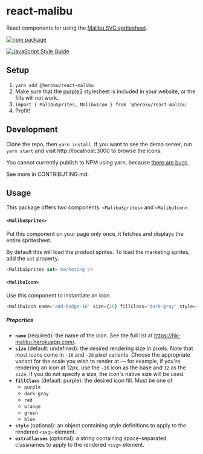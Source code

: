 # react-malibu

React components for using the [Malibu SVG spritesheet](https://github.com/heroku/malibu).

[![npm package][npm-badge]][npm]

[npm-badge]: https://img.shields.io/npm/v/@heroku/react-malibu.png?style=flat-square
[npm]: https://www.npmjs.org/package/@heroku/react-malibu

[![JavaScript Style Guide](https://cdn.rawgit.com/feross/standard/master/badge.svg)](https://github.com/feross/standard)


## Setup

1. `yarn add @heroku/react-malibu`
2. Make sure that the [purple3](https://github.com/heroku/purple3) stylesheet is included in your website, or the fills will not work.
3. `import { MalibuSprites, MalibuIcon } from '@heroku/react-malibu'`
4. Profit!

## Development

Clone the repo, then `yarn install`. If you want to see the demo server, run `yarn start` and visit http://localhost:3000 to browse the icons.

You cannot currently publish to NPM using yarn, because [there are bugs](https://github.com/yarnpkg/yarn/issues/754).

See more in CONTRIBUTING.md.

## Usage

This package offers two components: `<MalibuSprites>` and `<MalibuIcon>`.

#### `<MalibuSprites>`

Put this component on your page only once, it fetches and displays the entire spritesheet.

By default this will load the product sprites. To load the marketing sprites, add the `set` property.

```js
<MalibuSprites set='marketing'/>
```

#### `<MalibuIcon>`

Use this component to instantiate an icon.

```js
<MalibuIcon name='add-badge-16' size={20} fillClass='dark-gray' style={'position': 'fixed'} extraClasses='foo bar baz'/>
```

##### Properties

* **`name`** (required): the name of the icon. See the full list at https://hk-malibu.herokuapp.com/.
* **`size`** (default: undefined): the desired rendering size in pixels. Note that most icons come in `-16` and `-28` pixel variants. Choose the appropriate variant for the scale you wish to render at — for example, if you're rendering an icon at 12px, use the `-16` icon as the base and `12` as the `size`. If you do not specify a size, the icon's native size will be used.
* **`fillClass`** (default: purple): the desired icon fill. Must be one of
  - `purple`
  - `dark-gray`
  - `red`
  - `orange`
  - `green`
  - `blue`
* **`style`** (optional): an object containing style definitions to apply to the rendered `<svg>` element.
* **`extraClasses`** (optional): a string containing space-separated classnames to apply to the rendered `<svg>` element.
